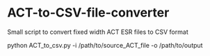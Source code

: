 ACT-to-CSV-file-converter
=========================

Small script to convert fixed width ACT ESR files to CSV format

python ACT_to_csv.py -i /path/to/source_ACT_file -o /path/to/output
